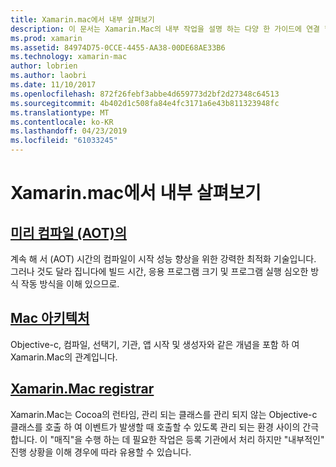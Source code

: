 ```yaml
---
title: Xamarin.mac에서 내부 살펴보기
description: 이 문서는 Xamarin.Mac의 내부 작업을 설명 하는 다양 한 가이드에 연결 합니다. 미리 컴파일, Xamarin.Mac 아키텍처 및 Xamarin.Mac 등록 기관에 연결 된 문서에 설명합니다.
ms.prod: xamarin
ms.assetid: 84974D75-0CCE-4455-AA38-00DE68AE33B6
ms.technology: xamarin-mac
author: lobrien
ms.author: laobri
ms.date: 11/10/2017
ms.openlocfilehash: 872f26febf3abbe4d659773d2bf2d27348c64513
ms.sourcegitcommit: 4b402d1c508fa84e4fc3171a6e43b811323948fc
ms.translationtype: MT
ms.contentlocale: ko-KR
ms.lasthandoff: 04/23/2019
ms.locfileid: "61033245"
---
```

# <a name="under-the-hood-in-xamarinmac"></a>Xamarin.mac에서 내부 살펴보기

## <a name="ahead-of-time-compilation-aotaotmd"></a>[미리 컴파일 (AOT)의](aot.md)

계속 해 서 (AOT) 시간의 컴파일이 시작 성능 향상을 위한 강력한 최적화 기술입니다. 그러나 것도 달라 집니다에 빌드 시간, 응용 프로그램 크기 및 프로그램 실행 심오한 방식 작동 방식을 이해 있으므로.

## <a name="mac-architecturearchitecturemd"></a>[Mac 아키텍처](architecture.md)

Objective-c, 컴파일, 선택기, 기관, 앱 시작 및 생성자와 같은 개념을 포함 하 여 Xamarin.Mac의 관계입니다.

## <a name="xamarinmac-registrarregistrarmd"></a>[Xamarin.Mac registrar](registrar.md)

Xamarin.Mac는 Cocoa의 런타임, 관리 되는 클래스를 관리 되지 않는 Objective-c 클래스를 호출 하 여 이벤트가 발생할 때 호출할 수 있도록 관리 되는 환경 사이의 간극 합니다. 이 "매직"을 수행 하는 데 필요한 작업은 등록 기관에서 처리 하지만 "내부적인" 진행 상황을 이해 경우에 따라 유용할 수 있습니다.
